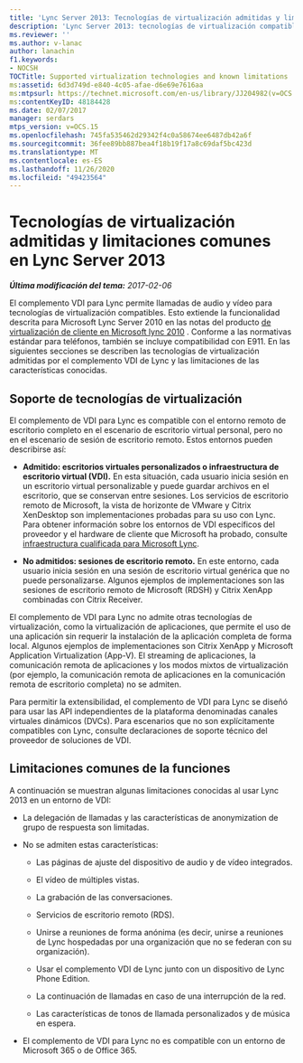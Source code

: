 ```yaml
---
title: 'Lync Server 2013: Tecnologías de virtualización admitidas y limitaciones comunes'
description: 'Lync Server 2013: tecnologías de virtualización compatibles y limitaciones conocidas.'
ms.reviewer: ''
ms.author: v-lanac
author: lanachin
f1.keywords:
- NOCSH
TOCTitle: Supported virtualization technologies and known limitations
ms:assetid: 6d3d749d-e840-4c05-afae-d6e69e7616aa
ms:mtpsurl: https://technet.microsoft.com/en-us/library/JJ204982(v=OCS.15)
ms:contentKeyID: 48184428
ms.date: 02/07/2017
manager: serdars
mtps_version: v=OCS.15
ms.openlocfilehash: 745fa535462d29342f4c0a58674ee6487db42a6f
ms.sourcegitcommit: 36fee89bb887bea4f18b19f17a8c69daf5bc423d
ms.translationtype: MT
ms.contentlocale: es-ES
ms.lasthandoff: 11/26/2020
ms.locfileid: "49423564"
---
```

# <a name="supported-virtualization-technologies-and-known-limitations-in-lync-server-2013"></a>Tecnologías de virtualización admitidas y limitaciones comunes en Lync Server 2013

<div data-xmlns="http://www.w3.org/1999/xhtml">

<div class="topic" data-xmlns="http://www.w3.org/1999/xhtml" data-msxsl="urn:schemas-microsoft-com:xslt" data-cs="https://msdn.microsoft.com/">

<div data-asp="https://msdn2.microsoft.com/asp">



</div>

<div id="mainSection">

<div id="mainBody">

<span> </span>

_**Última modificación del tema:** 2017-02-06_

El complemento VDI para Lync permite llamadas de audio y vídeo para tecnologías de virtualización compatibles. Esto extiende la funcionalidad descrita para Microsoft Lync Server 2010 en las notas del producto [de virtualización de cliente en Microsoft lync 2010](https://go.microsoft.com/fwlink/?linkid=330447) . Conforme a las normativas estándar para teléfonos, también se incluye compatibilidad con E911. En las siguientes secciones se describen las tecnologías de virtualización admitidas por el complemento VDI de Lync y las limitaciones de las características conocidas.

<div>

## <a name="support-for-virtualization-technologies"></a>Soporte de tecnologías de virtualización

El complemento de VDI para Lync es compatible con el entorno remoto de escritorio completo en el escenario de escritorio virtual personal, pero no en el escenario de sesión de escritorio remoto. Estos entornos pueden describirse así:

  - **Admitido: escritorios virtuales personalizados o infraestructura de escritorio virtual (VDI).**   En esta situación, cada usuario inicia sesión en un escritorio virtual personalizable y puede guardar archivos en el escritorio, que se conservan entre sesiones. Los servicios de escritorio remoto de Microsoft, la vista de horizonte de VMware y Citrix XenDesktop son implementaciones probadas para su uso con Lync. Para obtener información sobre los entornos de VDI específicos del proveedor y el hardware de cliente que Microsoft ha probado, consulte [infraestructura cualificada para Microsoft Lync](https://go.microsoft.com/fwlink/?linkid=313435).

  - **No admitidos: sesiones de escritorio remoto.**   En este entorno, cada usuario inicia sesión en una sesión de escritorio virtual genérica que no puede personalizarse. Algunos ejemplos de implementaciones son las sesiones de escritorio remoto de Microsoft (RDSH) y Citrix XenApp combinadas con Citrix Receiver.

El complemento de VDI para Lync no admite otras tecnologías de virtualización, como la virtualización de aplicaciones, que permite el uso de una aplicación sin requerir la instalación de la aplicación completa de forma local. Algunos ejemplos de implementaciones son Citrix XenApp y Microsoft Application Virtualization (App-V). El streaming de aplicaciones, la comunicación remota de aplicaciones y los modos mixtos de virtualización (por ejemplo, la comunicación remota de aplicaciones en la comunicación remota de escritorio completa) no se admiten.

Para permitir la extensibilidad, el complemento de VDI para Lync se diseñó para usar las API independientes de la plataforma denominadas canales virtuales dinámicos (DVCs). Para escenarios que no son explícitamente compatibles con Lync, consulte declaraciones de soporte técnico del proveedor de soluciones de VDI.

</div>

<div>

## <a name="known-feature-limitations"></a>Limitaciones comunes de la funciones

A continuación se muestran algunas limitaciones conocidas al usar Lync 2013 en un entorno de VDI:

  - La delegación de llamadas y las características de anonymization de grupo de respuesta son limitadas.

  - No se admiten estas características:
    
      - Las páginas de ajuste del dispositivo de audio y de vídeo integrados.
    
      - El vídeo de múltiples vistas.
    
      - La grabación de las conversaciones.
    
      - Servicios de escritorio remoto (RDS).
    
      - Unirse a reuniones de forma anónima (es decir, unirse a reuniones de Lync hospedadas por una organización que no se federan con su organización).
    
      - Usar el complemento VDI de Lync junto con un dispositivo de Lync Phone Edition.
    
      - La continuación de llamadas en caso de una interrupción de la red.
    
      - Las características de tonos de llamada personalizados y de música en espera.

  - El complemento de VDI para Lync no es compatible con un entorno de Microsoft 365 o de Office 365.

</div>

</div>

<span> </span>

</div>

</div>

</div>

